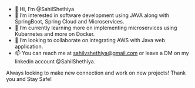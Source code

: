 - 👋 Hi, I’m @SahilShethiya
- 👀 I’m interested in software development using JAVA along with SpringBoot, Spring Cloud and Microservices.
- 🌱 I’m currently learning more on implementing microservices using Kubernetes and more on Docker.
- 💞️ I’m looking to collaborate on integrating AWS with Java web application.
- 📫 You can reach me at sahilvshethiya@gmail.com or leave a DM on my linkedin account @SahilShethiya.

Always looking to make new connection and work on new projects!
Thank you and Stay Safe!

<!---
SahilShethiya/SahilShethiya is a ✨ special ✨ repository because its `README.md` (this file) appears on your GitHub profile.
You can click the Preview link to take a look at your changes.
--->
